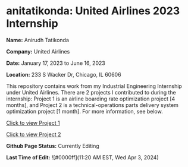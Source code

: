 # anitatikonda: United Airlines 2023 Internship

**Name:** Anirudh Tatikonda

**Company:** United Airlines

**Date:** January 17, 2023 to June 16, 2023

**Location:** 233 S Wacker Dr, Chicago, IL 60606

This repository contains work from my Industrial Engineering Internship under United Airlines. There are 2 projects I contributed to during the internship: Project 1 is an airline boarding rate optimization project \[4 months\], and Project 2 is a technical-operations parts delivery system optimization project \[1 month\]. For more information, see below.

[Click to view Project 1](https://github.com/anitatikonda/UnitedAirlines/Project1)

[Click to view Project 2](https://github.gatech.edu/pages/ltang82/CS4641_Team47/Midterm)

**Github Page Status:** Currently Editing

**Last Time of Edit:** ![#0000ff](11:20 AM EST, Wed Apr 3, 2024)
